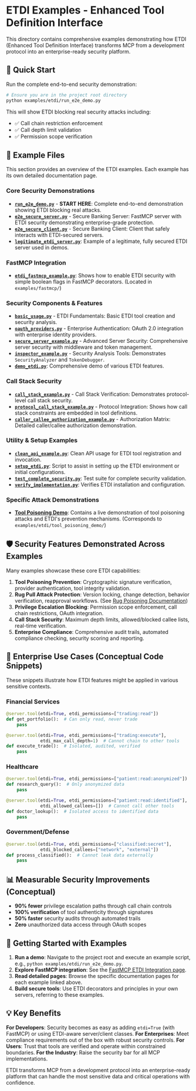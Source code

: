 # ETDI Examples - Enhanced Tool Definition Interface

This directory contains comprehensive examples demonstrating how ETDI (Enhanced Tool Definition Interface) transforms MCP from a development protocol into an enterprise-ready security platform.

## 🚀 Quick Start

Run the complete end-to-end security demonstration:

```bash
# Ensure you are in the project root directory
python examples/etdi/run_e2e_demo.py
```

This will show ETDI blocking real security attacks including:
- ✅ Call chain restriction enforcement
- ✅ Call depth limit validation  
- ✅ Permission scope verification

## 📁 Example Files

This section provides an overview of the ETDI examples. Each example has its own detailed documentation page.

### Core Security Demonstrations

-   **[`run_e2e_demo.py`](run_e2e_demo.md)** - **START HERE**: Complete end-to-end demonstration showing ETDI blocking real attacks.
-   **[`e2e_secure_server.py`](e2e_secure_server.md)** - Secure Banking Server: FastMCP server with ETDI security demonstrating enterprise-grade protection.
-   **[`e2e_secure_client.py`](e2e_secure_client.md)** - Secure Banking Client: Client that safely interacts with ETDI-secured servers.
-   **[`legitimate_etdi_server.py`](legitimate_etdi_server.md)**: Example of a legitimate, fully secured ETDI server used in demos.

### FastMCP Integration

-   **[`etdi_fastmcp_example.py`](../../fastmcp/index.md)**: Shows how to enable ETDI security with simple boolean flags in FastMCP decorators. (Located in `examples/fastmcp/`)

### Security Components & Features

-   **[`basic_usage.py`](basic_usage.md)** - ETDI Fundamentals: Basic ETDI tool creation and security analysis.
-   **[`oauth_providers.py`](oauth_providers.md)** - Enterprise Authentication: OAuth 2.0 integration with enterprise identity providers.
-   **[`secure_server_example.py`](secure_server_example.md)** - Advanced Server Security: Comprehensive server security with middleware and token management.
-   **[`inspector_example.py`](inspector_example.md)** - Security Analysis Tools: Demonstrates `SecurityAnalyzer` and `TokenDebugger`.
-   **[`demo_etdi.py`](demo_etdi.md)**: Comprehensive demo of various ETDI features.

### Call Stack Security

-   **[`call_stack_example.py`](call_stack_example.md)** - Call Stack Verification: Demonstrates protocol-level call stack security.
-   **[`protocol_call_stack_example.py`](protocol_call_stack_example.md)** - Protocol Integration: Shows how call stack constraints are embedded in tool definitions.
-   **[`caller_callee_authorization_example.py`](caller_callee_authorization_example.md)** - Authorization Matrix: Detailed caller/callee authorization demonstration.

### Utility & Setup Examples

-   **[`clean_api_example.py`](clean_api_example.md)**: Clean API usage for ETDI tool registration and invocation.
-   **[`setup_etdi.py`](setup_etdi.md)**: Script to assist in setting up the ETDI environment or initial configurations.
-   **[`test_complete_security.py`](test_complete_security.md)**: Test suite for complete security validation.
-   **[`verify_implementation.py`](verify_implementation.md)**: Verifies ETDI installation and configuration.

### Specific Attack Demonstrations

-   **[Tool Poisoning Demo](./tool_poisoning_demo.md)**: Contains a live demonstration of tool poisoning attacks and ETDI's prevention mechanisms. (Corresponds to `examples/etdi/tool_poisoning_demo/`)

## 🛡️ Security Features Demonstrated Across Examples

Many examples showcase these core ETDI capabilities:

1.  **Tool Poisoning Prevention**: Cryptographic signature verification, provider authentication, tool integrity validation.
2.  **Rug Pull Attack Protection**: Version locking, change detection, behavior verification, reapproval workflows. (See [Rug Poisoning Documentation](../../attack-prevention/rug-poisoning.md))
3.  **Privilege Escalation Blocking**: Permission scope enforcement, call chain restrictions, OAuth integration.
4.  **Call Stack Security**: Maximum depth limits, allowed/blocked callee lists, real-time verification.
5.  **Enterprise Compliance**: Comprehensive audit trails, automated compliance checking, security scoring and reporting.

## 🏢 Enterprise Use Cases (Conceptual Code Snippets)

These snippets illustrate how ETDI features might be applied in various sensitive contexts.

### Financial Services
```python
@server.tool(etdi=True, etdi_permissions=["trading:read"])
def get_portfolio():  # Can only read, never trade
    pass

@server.tool(etdi=True, etdi_permissions=["trading:execute"], 
             etdi_max_call_depth=1)  # Cannot chain to other tools
def execute_trade():  # Isolated, audited, verified
    pass
```

### Healthcare
```python
@server.tool(etdi=True, etdi_permissions=["patient:read:anonymized"])
def research_query():  # Only anonymized data
    pass

@server.tool(etdi=True, etdi_permissions=["patient:read:identified"],
             etdi_allowed_callees=[])  # Cannot call other tools
def doctor_lookup():  # Isolated access to identified data
    pass
```

### Government/Defense
```python
@server.tool(etdi=True, etdi_permissions=["classified:secret"],
             etdi_blocked_callees=["network", "external"])
def process_classified():  # Cannot leak data externally
    pass
```

## 📊 Measurable Security Improvements (Conceptual)

-   **90% fewer** privilege escalation paths through call chain controls
-   **100% verification** of tool authenticity through signatures
-   **50% faster** security audits through automated trails
-   **Zero** unauthorized data access through OAuth scopes

## 🚀 Getting Started with Examples

1.  **Run a demo**: Navigate to the project root and execute an example script, e.g., `python examples/etdi/run_e2e_demo.py`.
2.  **Explore FastMCP integration**: See the [FastMCP ETDI Integration page](../../fastmcp/index.md).
3.  **Read detailed pages**: Browse the specific documentation pages for each example linked above.
4.  **Build secure tools**: Use ETDI decorators and principles in your own servers, referring to these examples.

## 💡 Key Benefits

**For Developers**: Security becomes as easy as adding `etdi=True` (with FastMCP) or using ETDI-aware server/client classes.
**For Enterprises**: Meet compliance requirements out of the box with robust security controls.
**For Users**: Trust that tools are verified and operate within constrained boundaries.
**For the Industry**: Raise the security bar for all MCP implementations.

ETDI transforms MCP from a development protocol into an enterprise-ready platform that can handle the most sensitive data and critical operations with confidence. 